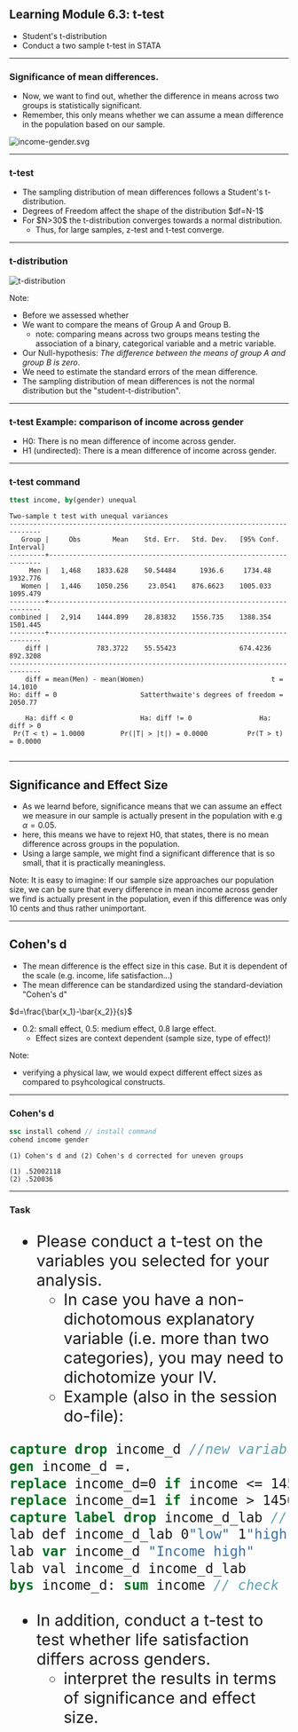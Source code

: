 <!-- .slide: data-background="#E9BBAA" data-transition="linear" -->

## Learning Module 6.3: t-test

- Student's t-distribution
- Conduct a two sample t-test in STATA


---

### Significance of mean differences.

- Now, we want to find out, whether the difference in means across two groups is statistically significant.<!-- .element class="fragment"-->
- Remember, this only means whether we can assume a mean difference in the population based on our sample.<!-- .element class="fragment"-->

![income-gender.svg](img/income-gender.svg)<!-- .element class="fragment" style="width:450" -->


----

### t-test

- <!-- .element class="fragment"-->The sampling distribution of mean differences follows a Student's t-distribution.
- <!-- .element class="fragment"-->Degrees of Freedom affect the shape of the distribution $df=N-1$ 
- <!-- .element class="fragment"-->For $N>30$ the t-distribution converges towards a normal distribution.
    - <!-- .element class="fragment"-->Thus, for large samples, z-test and t-test converge.

----

### t-distribution

![t-distribution](img/t-distr.svg)


Note:
- Before we assessed whether 
- We want to compare the means of Group A and Group B.
    - note: comparing means across two groups means testing the association of a binary, categorical variable and a metric variable.
- Our Null-hypothesis: _The difference between the means of group A and group B is zero_.
- We need to estimate the standard errors of the mean difference.
- The sampling distribution of mean differences is not the normal distribution but the "student-t-distribution".



---


### t-test Example: comparison of income across gender

- H0: There is no mean difference of income across gender.
- H1 (undirected): There is a mean difference of income across gender.

---


### t-test command


```stata
ttest income, by(gender) unequal
```

```[1-9|10-13|14-17]
Two-sample t test with unequal variances
------------------------------------------------------------------------------
   Group |     Obs        Mean    Std. Err.   Std. Dev.   [95% Conf. Interval]
---------+--------------------------------------------------------------------
     Men |   1,468    1833.628    50.54484      1936.6     1734.48    1932.776
   Women |   1,446    1050.256     23.0541    876.6623    1005.033    1095.479
---------+--------------------------------------------------------------------
combined |   2,914    1444.899    28.83832    1556.735    1388.354    1501.445
---------+--------------------------------------------------------------------
    diff |            783.3722    55.55423                674.4236    892.3208
------------------------------------------------------------------------------
    diff = mean(Men) - mean(Women)                                t =  14.1010
Ho: diff = 0                     Satterthwaite's degrees of freedom =  2050.77

    Ha: diff < 0                 Ha: diff != 0                 Ha: diff > 0
 Pr(T < t) = 1.0000         Pr(|T| > |t|) = 0.0000          Pr(T > t) = 0.0000


```
<!-- .element class="fragment"-->

---


## Significance and Effect Size

- As we learnd before, significance means that we can assume an effect we measure in our sample is actually present in the population with e.g $\alpha=0.05$. <!-- .element class="fragment"-->
- here, this means we have to rejext H0, that states, there is no mean difference across groups in the population.
- Using a large sample, we might find a significant difference that is so small, that it is practically meaningless.<!-- .element class="fragment"-->

Note:
It is easy to imagine: If our sample size approaches our population size, we can be sure that every difference in mean income across gender we find is actually present in the population, even if this difference was only 10 cents and thus rather unimportant.

---


## Cohen's d

- <!-- .element class="fragment"--> The mean difference is the effect size in this case. But it is dependent of the scale (e.g. income, life satisfaction...)
- <!-- .element class="fragment"--> The mean difference can be standardized using the standard-deviation "Cohen's d"


$d=\frac{\bar{x_1}-\bar{x_2}}{s}$<!-- .element class="fragment" style="text-align:center; font-size:1.8em" -->

- <!-- .element class="fragment"--> 0.2: small effect, 0.5: medium effect, 0.8 large effect.
    - 	<!-- .element class="fragment"-->Effect sizes are context dependent (sample size, type of effect)!

Note:

- verifying a physical law, we would expect different effect sizes as compared to psyhcological constructs.

----

### Cohen's d

```stata
ssc install cohend // install command
cohend income gender
```
```
(1) Cohen's d and (2) Cohen's d corrected for uneven groups

(1) .52002118
(2) .520036
```
<!-- .element class="fragment"-->

---


### Task

<div data-markdown style="font-size:1.8rem">

- Please conduct a t-test on the variables you selected for your analysis.
    - In case you have a non-dichotomous explanatory variable (i.e. more than two categories), you may need to dichotomize your IV.
    - Example (also in the session do-file):

```stata [1-2|3-4|5-8|9]
capture drop income_d //new variable
gen income_d =.
replace income_d=0 if income <= 1450 // low category (1450 and below)
replace income_d=1 if income > 1450 // high category
capture label drop income_d_lab //labels
lab def income_d_lab 0"low" 1"high"
lab var income_d "Income high"
lab val income_d income_d_lab
bys income_d: sum income // check
```

- In addition, conduct a t-test to test whether life satisfaction differs across genders.
    - interpret the results in terms of significance and effect size.
</div>